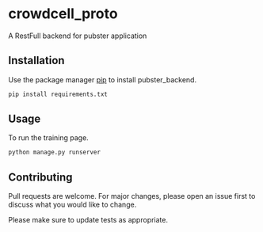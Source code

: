 # crowdcell_proto

A RestFull backend for pubster application

## Installation

Use the package manager [pip](https://pip.pypa.io/en/stable/) to install pubster_backend.

```bash
pip install requirements.txt
```

## Usage
To run the training page.
```bash
python manage.py runserver
```

## Contributing
Pull requests are welcome. For major changes, please open an issue first to discuss what you would like to change.

Please make sure to update tests as appropriate.
